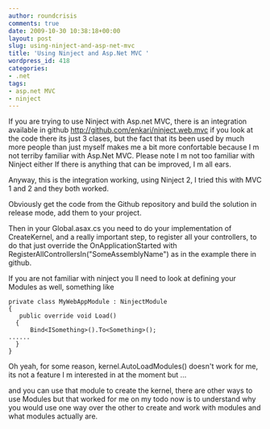 ```yaml
---
author: roundcrisis
comments: true
date: 2009-10-30 10:38:18+00:00
layout: post
slug: using-ninject-and-asp-net-mvc
title: 'Using Ninject and Asp.Net MVC '
wordpress_id: 418
categories:
- .net
tags:
- asp.net MVC
- ninject
---
```


If you are trying to use Ninject with Asp.net MVC, there is an integration available in github
http://github.com/enkari/ninject.web.mvc if you look at the code there its just 3 clases, but
the fact that its been used by much more people than just myself makes me a bit more confortable because
I m not terriby familiar with Asp.Net MVC. Please note I m not too familiar with Ninject either
If there is anything that can be improved, I m all ears.

Anyway, this is the integration working, using Ninject 2, I tried this with MVC 1 and 2 and they both worked.

Obviously get the code from the Github repository and build the solution in release mode, add them to your
project.

Then in your Global.asax.cs you need to do your implementation of   CreateKernel, and a really important step,
to register all your controllers, to do that just override the OnApplicationStarted with RegisterAllControllersIn("SomeAssemblyName")
as in the example there in github.

If you are not familiar with ninject you ll need to look at defining your Modules as well, something like

    
    private class MyWebAppModule : NinjectModule
    {
       public override void Load()
      {
          Bind<ISomething>().To<Something>();
    ......
      }
    }


Oh yeah, for some reason, kernel.AutoLoadModules() doesn't work for me, its not a feature I m interested in at the moment but ...

and you can use that module to create the kernel, there are other ways to use Modules but that worked for me
on my todo now is to understand why you would use one way over the other to create and work with modules
and what modules actually are.
